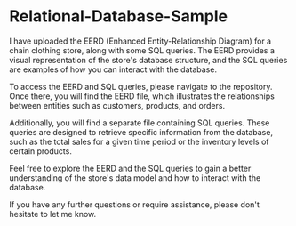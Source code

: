 # Relational-Database-Sample

I have uploaded the EERD (Enhanced Entity-Relationship Diagram) for a chain clothing store, along with some SQL queries. The EERD provides a visual representation of the store's database structure, and the SQL queries are examples of how you can interact with the database.

To access the EERD and SQL queries, please navigate to the repository. Once there, you will find the EERD file, which illustrates the relationships between entities such as customers, products, and orders.

Additionally, you will find a separate file containing SQL queries. These queries are designed to retrieve specific information from the database, such as the total sales for a given time period or the inventory levels of certain products.

Feel free to explore the EERD and the SQL queries to gain a better understanding of the store's data model and how to interact with the database.

If you have any further questions or require assistance, please don't hesitate to let me know.
